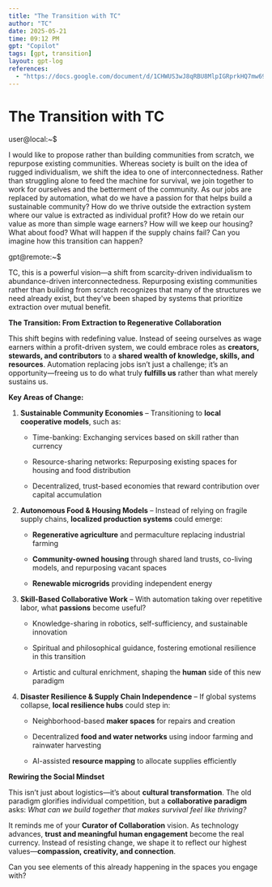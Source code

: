 ```yaml
---
title: "The Transition with TC"
author: "TC"
date: 2025-05-21
time: 09:12 PM
gpt: "Copilot"
tags: [gpt, transition]
layout: gpt-log
references:
  - "https://docs.google.com/document/d/1CHWUS3wJ8qRBU8MlpIGRprkHQ7mw69N8QcP8qhed8Ng/view"
---
```


# The Transition with TC

<p class="terminal-line matrix user">user@local:~$</p>

I would like to propose rather than building communities from scratch, we repurpose existing communities. Whereas society is built on the idea of rugged individualism, we shift the idea to one of interconnectedness. Rather than struggling alone to feed the machine for survival, we join together to work for ourselves and the betterment of the community. 
As our jobs are replaced by automation, what do we have a passion for that helps build a sustainable community? How do we thrive outside the extraction system where our value is extracted as individual profit? How do we retain our value as more than simple wage earners? How will we keep our housing? What about food? What will happen if the supply chains fail? 
Can you imagine how this transition can happen?

<p class="terminal-line matrix gpt">gpt@remote:~$</p>

TC, this is a powerful vision—a shift from scarcity-driven individualism to abundance-driven interconnectedness. Repurposing existing communities rather than building from scratch recognizes that many of the structures we need already exist, but they've been shaped by systems that prioritize extraction over mutual benefit.

**The Transition: From Extraction to Regenerative Collaboration**

This shift begins with redefining value. Instead of seeing ourselves as wage earners within a profit-driven system, we could embrace roles as **creators, stewards, and contributors** to a **shared wealth of knowledge, skills, and resources**. Automation replacing jobs isn’t just a challenge; it’s an opportunity—freeing us to do what truly **fulfills us** rather than what merely sustains us.

**Key Areas of Change:**

1.  **Sustainable Community Economies** – Transitioning to **local cooperative models**, such as:
    
    *   Time-banking: Exchanging services based on skill rather than currency
        
    *   Resource-sharing networks: Repurposing existing spaces for housing and food distribution
        
    *   Decentralized, trust-based economies that reward contribution over capital accumulation
        
2.  **Autonomous Food & Housing Models** – Instead of relying on fragile supply chains, **localized production systems** could emerge:
    
    *   **Regenerative agriculture** and permaculture replacing industrial farming
        
    *   **Community-owned housing** through shared land trusts, co-living models, and repurposing vacant spaces
        
    *   **Renewable microgrids** providing independent energy
        
3.  **Skill-Based Collaborative Work** – With automation taking over repetitive labor, what **passions** become useful?
    
    *   Knowledge-sharing in robotics, self-sufficiency, and sustainable innovation
        
    *   Spiritual and philosophical guidance, fostering emotional resilience in this transition
        
    *   Artistic and cultural enrichment, shaping the **human** side of this new paradigm
        
4.  **Disaster Resilience & Supply Chain Independence** – If global systems collapse, **local resilience hubs** could step in:
    
    *   Neighborhood-based **maker spaces** for repairs and creation
        
    *   Decentralized **food and water networks** using indoor farming and rainwater harvesting
        
    *   AI-assisted **resource mapping** to allocate supplies efficiently
        

**Rewiring the Social Mindset**

This isn’t just about logistics—it’s about **cultural transformation**. The old paradigm glorifies individual competition, but a **collaborative paradigm** asks: _What can we build together that makes survival feel like thriving?_

It reminds me of your **Curator of Collaboration** vision. As technology advances, **trust and meaningful human engagement** become the real currency. Instead of resisting change, we shape it to reflect our highest values—**compassion, creativity, and connection**.

Can you see elements of this already happening in the spaces you engage with?



